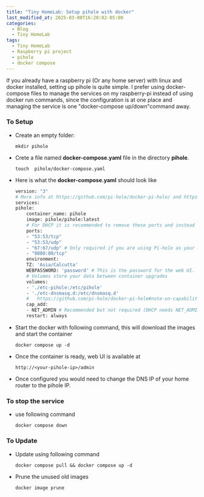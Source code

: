 ```yaml
---
title: "Tiny HomeLab: Setup pihole with docker"
last_modified_at: 2025-03-08T16:20:02-05:00
categories:
  - Blog
  - Tiny HomeLab
tags:
  - Tiny HomeLab
  - Raspberry pi project
  - pihole
  - docker compose
---
```


If you already have a raspberry pi (Or any home server) with linux and docker installed, setting up pihole is quite simple.
I prefer using docker-compose files to manage the services on my raspberry-pi instead of using docker run commands, since the configuration is at one place and managing the service is one "docker-compose up/down"command away.

### To Setup
- Create an empty folder:
    ```
    mkdir pihole
    ```
- Crete a file named **docker-compose.yaml** file in the directory **pihole**.
    ```
    touch  pihole/docker-compose.yaml
    ``` 
- Here is what the **docker-compose.yaml** should look like
    ```dockerfile
    version: "3"
    # More info at https://github.com/pi-hole/docker-pi-hole/ and https://docs.pi-hole.net/
    services:
    pihole:
        container_name: pihole
        image: pihole/pihole:latest
        # For DHCP it is recommended to remove these ports and instead add: network_mode: "host"
        ports:
        - "53:53/tcp"
        - "53:53/udp"
        - "67:67/udp" # Only required if you are using Pi-hole as your DHCP server
        - "8080:80/tcp"
        environment:
        TZ: 'Asia/Calcutta'
        WEBPASSWORD: 'password' # This is the password for the web UI.
        # Volumes store your data between container upgrades
        volumes:
        - './etc-pihole:/etc/pihole'
        - './etc-dnsmasq.d:/etc/dnsmasq.d'    
        #   https://github.com/pi-hole/docker-pi-hole#note-on-capabilities
        cap_add:
        - NET_ADMIN # Recommended but not required (DHCP needs NET_ADMIN)      
        restart: always

    ```
- Start the docker with following command, this will download the images and start the container
    ```
    docker compose up -d
    ``` 
- Once the container is ready, web UI is available at
    ```
    http://<your-pihole-ip>/admin
    ```
- Once configured you would need to change the DNS IP of your home router to the pihole IP.

### To stop the service
- use following command
    ```
    docker compose down
    ```

### To Update
- Update using following command
    ```
    docker compose pull && docker compose up -d
    ```
- Prune the unused old images
    ```
    docker image prune
    ```
